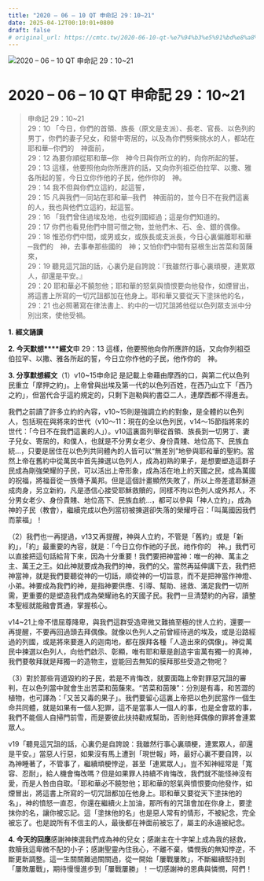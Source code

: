 ```yaml
---
title: "2020 – 06 – 10 QT 申命記 29：10~21"
date: 2025-04-12T00:10:01+0800
draft: false
# original_url: https://cmtc.tw/2020-06-10-qt-%e7%94%b3%e5%91%bd%e8%a8%98-29%ef%bc%9a1021
---
```


![2020 – 06 – 10 QT 申命記 29：10~21](/images/qt.jpg   "2020 – 06 – 10 QT 申命記 29：10~21")

# 2020 – 06 – 10 QT 申命記 29：10~21

> 申命記 29：10~21  
> 29：10 「今日，你們的首領、族長（原文是支派）、長老、官長、以色列的男丁，你們的妻子兒女，和營中寄居的，以及為你們劈柴挑水的人，都站在耶和華─你們的　神面前，  
> 29：12 為要你順從耶和華─你　神今日與你所立的約，向你所起的誓。  
> 29：13 這樣，他要照他向你所應許的話，又向你列祖亞伯拉罕、以撒、雅各所起的誓，今日立你作他的子民，他作你的　神。  
> 29：14 我不但與你們立這約，起這誓，  
> 29：15 凡與我們一同站在耶和華─我們　神面前的，並今日不在我們這裏的人，我也與他們立這約，起這誓。  
> 29：16 「我們曾住過埃及地，也從列國經過；這是你們知道的。  
> 29：17 你們也看見他們中間可憎之物，並他們木、石、金、銀的偶像。  
> 29：18 惟恐你們中間，或男或女，或族長或支派長，今日心裏偏離耶和華─我們的　神，去事奉那些國的　神；又怕你們中間有惡根生出苦菜和茵蔯來，  
> 29：19 聽見這咒詛的話，心裏仍是自誇說：『我雖然行事心裏頑梗，連累眾人，卻還是平安。』  
> 29：20 耶和華必不饒恕他；耶和華的怒氣與憤恨要向他發作，如煙冒出，將這書上所寫的一切咒詛都加在他身上。耶和華又要從天下塗抹他的名，  
> 29：21 也必照著寫在律法書上、約中的一切咒詛將他從以色列眾支派中分別出來，使他受禍。

**1.** **經文誦讀**

**2. 今天默想****經文**申 29：13 這樣，他要照他向你所應許的話，又向你列祖亞伯拉罕、以撒、雅各所起的誓，今日立你作他的子民，他作你的　神。

**3. 分享默想經文**（1）v10~15申命記 是記載上帝藉由摩西的口，與第二代以色列民重立「摩押之約」。上帝曾與出埃及第一代的以色列百姓，在西乃山立下「西乃之約」，但當代合乎這約規定的，只剩下迦勒與約書亞二人，連摩西都不得進去。

我們之前讀了許多立約的內容，v10~15則是強調立約的對象，是全體的以色列人，包括現在與將來的世代（v10～11：現在的全以色列民，v14～15節指將來的世代：「今日不在我們這裏的人」）。v10這裏面列舉從首領、族長到一切男丁、妻子兒女、寄居的，和僕人，也就是不分男女老少、身份貴賤、地位高下、民族血統…，只要是居住在以色列共同體內的人皆可以“無差別”地參與耶和華的聖約。當然上帝在舊約中從萬民中首先揀選以色列人，成為初熟的果子，是想要塑造這群子民成為剛強榮耀的子民，可以活出上帝形象，成為活在地上的天國之民，成為萬國的祝福，將福音從一族傳予萬邦。但是這個計畫顯然失敗了，所以上帝差遣耶穌道成肉身，另立新約，凡是憑信心接受耶穌救贖的，同樣不拘以色列人或外邦人，不分男女老少、身份貴賤、地位高下、民族血統…，都可以參與「神人立約」，成為神的子民（教會），繼續完成以色列當初被揀選卻失落的榮耀呼召：「叫萬國因我們而蒙福」！

（2）我們也一再提過，v13又再提醒，神與人立約，不管是「舊約」或是「新約」，「約」最重要的內容，就是：「今日立你作祂的子民，祂作你的　神。」我們可以直接把這句話給背下來，因為十分重要！我們要把神當神：唯一的神、萬主之主、萬王之王。如此神就要成為我們的神，我們的父。當然再延伸講下去，我們把神當神，就是我們要聽從神的一切話，順從神的一切旨意，而不是把神當作神燈、小弟。神要成為我們的神，是指神要供應、引導、幫助、拯救、滿足我們一切所需，更重要的是塑造我們成為榮耀祂名的天國子民。我們一旦清楚約的內容，讀整本聖經就能融會貫通，掌握核心。

v14~21上帝不惜屈尊降卑，與我們這群受造卑微又難搞至極的世人立約，還要一再提醒，不要再回過頭去拜偶像。就像以色列人之前曾經待過的埃及，或是沿路經過的列國，或是將來要進入的迦南地，都在膜拜各種「人造出來的偶像」。神從萬民中揀選以色列人，向他們啟示、彰顯，唯有耶和華是創造宇宙萬有獨一的真神，我們要敬拜就是拜獨一的造物主，豈能回去無知的膜拜那些受造之物呢？

（3）對於那些背道毀約的子民，若是不肯悔改，就要面臨上帝對罪惡咒詛的審判，在以色列當中就會生出苦菜和茵蔯來。“苦菜和茵陳”：分別是有毒，和苦澀的植物，也可譯為：「又苦又毒的果子」。我們要留心這裏上帝把以色列民當作一個生命共同體，就是如果有一個人犯罪，這不是當事人一個人的事，也是全會眾的事，我們不能個人自掃門前雪，而是要彼此扶持勸戒幫助，否則他拜偶像的罪將會連累眾人。

v19「聽見這咒詛的話，心裏仍是自誇說：我雖然行事心裏頑梗，連累眾人，卻還是平安。」當惡人行惡，如果沒有馬上遭到「現世報」時，最好心裏不要自誇，以為神睡著了，不管事了，繼續頑梗悖逆，甚至「連累眾人」。豈不知神經常是「寬容、忍耐」，給人機會悔改嗎？但是如果罪人持續不肯悔改，我們就不能怪神沒有愛，而是人咎由自取。「耶和華必不饒恕他；耶和華的怒氣與憤恨要向他發作，如煙冒出，將這書上所寫的一切咒詛都加在他身上。耶和華又要從天下塗抹他的名」，神的憤怒一直忍，你還在繼續火上加油，那所有的咒詛會加在你身上，要塗抹你的名，讓你被忘記。這「塗抹他的名」也是惡人常有的情形，不被紀念，完全被忘了。也是說所有不信主的人，最後都在神面前被忘了，屬主的永遠被紀念。

**4. 今天的回應**感謝神揀選我們成為神的兒女；感謝主在十字架上成為我的拯救，救贖我這卑微不配的小子；感謝聖靈內住我心，不離不棄，憐憫我的無知悖逆，不斷更新調整。這一生關關難過關關過，從一開始「屢戰屢敗」，不斷繼續堅持到「屢敗屢戰」，期待慢慢進步到「屢戰屢勝」！一切感謝神的恩典與憐憫，阿們！